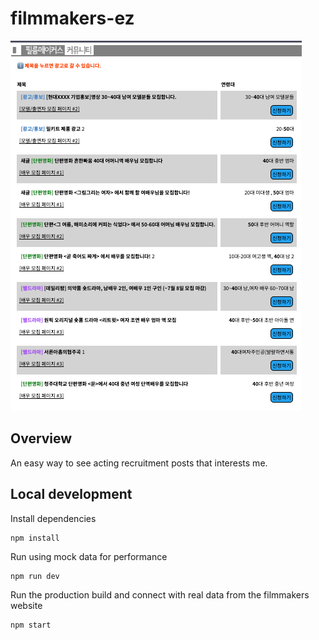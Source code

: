 # filmmakers-ez

![screenshot](./docs/screenshot.png)

## Overview

An easy way to see acting recruitment posts that interests me.

## Local development

Install dependencies
```
npm install
```

Run using mock data for performance
```
npm run dev
```

Run the production build and connect with real data from the filmmakers website
```
npm start
```